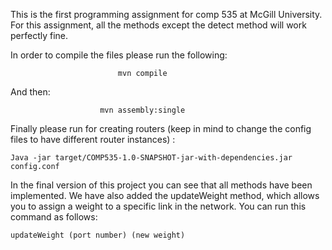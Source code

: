 This is the first programming assignment for comp 535 at McGill University. For this assignment, all the methods except the detect method will work perfectly fine.

In order to compile the files please run the following: 

                            mvn compile

And then: 

                        mvn assembly:single

Finally please run for creating routers (keep in mind to change the config files to have different router instances) :

    Java -jar target/COMP535-1.0-SNAPSHOT-jar-with-dependencies.jar config.conf

In the final version of this project you can see that all methods have been implemented. We have also added the updateWeight method, which allows you to assign a weight to a specific link in the network. You can run this command as follows:

    updateWeight (port number) (new weight)
